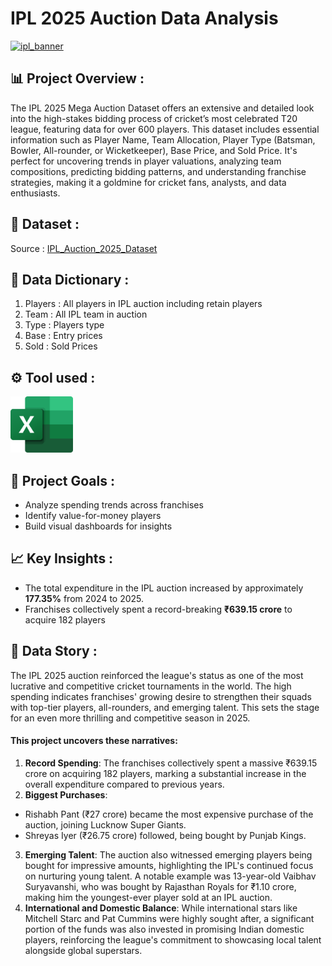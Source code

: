 # IPL 2025 Auction Data Analysis
[<img src="https://hindi.crictoday.com/wp-content/uploads/2024/08/202401183107287-1.png" alt="ipl_banner" width="1000" height="300">](https://hindi.crictoday.com/wp-content/uploads/2024/08/202401183107287-1.png) &nbsp;

## 📊 Project Overview :
The IPL 2025 Mega Auction Dataset offers an extensive and detailed look into the high-stakes bidding process of cricket’s most celebrated T20 league, featuring data for over 600 players. This dataset includes essential information such as Player Name, Team Allocation, Player Type (Batsman, Bowler, All-rounder, or Wicketkeeper), Base Price, and Sold Price. It's perfect for uncovering trends in player valuations, analyzing team compositions, predicting bidding patterns, and understanding franchise strategies, making it a goldmine for cricket fans, analysts, and data enthusiasts.

## 📂 Dataset :
Source : [IPL_Auction_2025_Dataset](https://www.kaggle.com/datasets/souviksamanta1053/ipl-2025-mega-auction-dataset)

## 📑 Data Dictionary :
1. Players : All players in IPL auction including retain players
2. Team : All IPL team in auction
3. Type : Players type
4. Base : Entry prices
5. Sold : Sold Prices

## ⚙️ Tool used :
[<img src="https://github.com/Shrutiijoshi/IPL-Auction-2025/blob/main/Microsoft_Office_Excel_Logo_512px.png" alt="Excel Logo" width="100" height="90">](https://github.com/Shrutiijoshi/IPL-Auction-2025/blob/main/Microsoft_Office_Excel_Logo_512px.png) &nbsp;

## 🚀 Project Goals :
- Analyze spending trends across franchises
- Identify value-for-money players
- Build visual dashboards for insights

## 📈 Key Insights :
- The total expenditure in the IPL auction increased by approximately **177.35%** from 2024 to 2025.
- Franchises collectively spent a record-breaking **₹639.15 crore** to acquire 182 players

## 🧠 Data Story :
The IPL 2025 auction reinforced the league's status as one of the most lucrative and competitive cricket tournaments in the world. The high spending indicates franchises' growing desire to strengthen their squads with top-tier players, all-rounders, and emerging talent. This sets the stage for an even more thrilling and competitive season in 2025.
#### This project uncovers these narratives:
1. **Record Spending**: The franchises collectively spent a massive ₹639.15 crore on acquiring 182 players, marking a substantial increase in the overall expenditure compared to previous years.
2. **Biggest Purchases**:
- Rishabh Pant (₹27 crore) became the most expensive purchase of the auction, joining Lucknow Super Giants.
- Shreyas Iyer (₹26.75 crore) followed, being bought by Punjab Kings.
3. **Emerging Talent**: The auction also witnessed emerging players being bought for impressive amounts, highlighting the IPL's continued focus on nurturing young talent. A notable example was 13-year-old Vaibhav Suryavanshi, who was bought by Rajasthan Royals for ₹1.10 crore, making him the youngest-ever player sold at an IPL auction.
4. **International and Domestic Balance**: While international stars like Mitchell Starc and Pat Cummins were highly sought after, a significant portion of the funds was also invested in promising Indian domestic players, reinforcing the league's commitment to showcasing local talent alongside global superstars.


